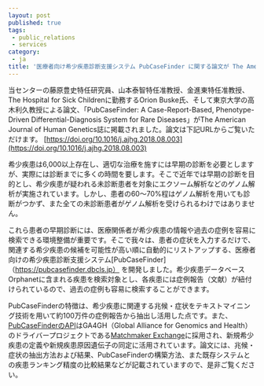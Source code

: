 ```yaml
---
layout: post
published: true
tags:
 - public_relations
 - services
category:
 - ja
title: '医療者向け希少疾患診断支援システム PubCaseFinder に関する論文が The American Journal of Human Genetics 誌に掲載されました'
---
```

当センターの藤原豊史特任研究員、山本泰智特任准教授、金進東特任准教授、The Hospital for Sick Childrenに勤務するOrion Buske氏、そして東京大学の高木利久教授による論文、「PubCaseFinder: A Case-Report-Based, Phenotype-Driven Differential-Diagnosis System for Rare Diseases」がThe American Journal of Human Genetics誌に掲載されました。論文は下記URLからご覧いただけます。
[https://doi.org/10.1016/j.ajhg.2018.08.003](https://doi.org/10.1016/j.ajhg.2018.08.003)  <br />

希少疾患は6,000以上存在し、適切な治療を施すには早期の診断を必要としますが、実際には診断までに多くの時間を要します。そこで近年では早期の診断を目的とし、希少疾患が疑われる未診断患者を対象にエクソーム解析などのゲノム解析が実施されています。しかし、患者の60〜70%程はゲノム解析を用いても診断がつかず、また全ての未診断患者がゲノム解析を受けられるわけではありません。  <br />

これら患者の早期診断には、医療関係者が希少疾患の情報や過去の症例を容易に検索できる環境整備が重要です。そこで我々は、患者の症状を入力するだけで、関連する希少疾患の候補を可能性が高い順に自動的にリストアップする、医療者向けの希少疾患診断支援システム[PubCaseFinder]（https://pubcasefinder.dbcls.jp） を開発しました。希少疾患データベースOrphanetに含まれる疾患を検索対象とし、各疾患には症例報告（文献）が紐付けられているので、過去の症例も容易に検索することができます。  <br />

PubCaseFinderの特徴は、希少疾患に関連する兆候・症状をテキストマイニング技術を用いて約100万件の症例報告から抽出し活用した点です。また、[PubCaseFinderのAPI](https://pubcasefinder.dbcls.jp/mme)はGA4GH（Global Alliance for Genomics and Health）のドライバープロジェクトである[Matchmaker Exchange](https://www.matchmakerexchange.org)に採用され、新規希少疾患の定義や新規疾患原因遺伝子の同定に活用されています。論文には、兆候・症状の抽出方法および結果、PubCaseFinderの構築方法、また既存システムとの疾患ランキング精度の比較結果などが記載されていますので、是非ご覧ください。
